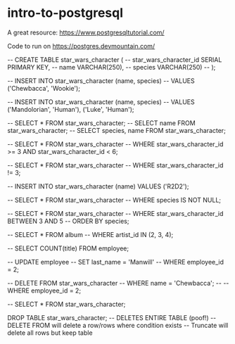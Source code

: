 # intro-to-postgresql

A great resource: https://www.postgresqltutorial.com/

Code to run on https://postgres.devmountain.com/

-- CREATE TABLE star_wars_character (
--   star_wars_character_id SERIAL PRIMARY KEY,
--   name VARCHAR(250),
--   species VARCHAR(250)
-- );

-- INSERT INTO star_wars_character (name, species)
-- VALUES ('Chewbacca', 'Wookie');

-- INSERT INTO star_wars_character (name, species)
-- VALUES ('Mandolorian', 'Human'), ('Luke', 'Human');

-- SELECT * FROM star_wars_character;
-- SELECT name FROM star_wars_character;
-- SELECT species, name FROM star_wars_character;

-- SELECT * FROM star_wars_character
-- WHERE star_wars_character_id >= 3 AND star_wars_character_id < 6;

-- SELECT * FROM star_wars_character
-- WHERE star_wars_character_id != 3;

-- INSERT INTO star_wars_character (name) VALUES ('R2D2');

-- SELECT * FROM star_wars_character
-- WHERE species IS NOT NULL;

-- SELECT * FROM star_wars_character
-- WHERE star_wars_character_id BETWEEN 3 AND 5
-- ORDER BY species;

-- SELECT * FROM album
-- WHERE artist_id IN (2, 3, 4);

-- SELECT COUNT(title) FROM employee;

-- UPDATE employee
-- SET last_name = 'Manwill'
-- WHERE employee_id = 2;

-- DELETE FROM star_wars_character
-- WHERE name = 'Chewbacca';
-- -- WHERE employee_id = 2;

-- SELECT * FROM star_wars_character;

DROP TABLE star_wars_character; -- DELETES ENTIRE TABLE (poof!)
-- DELETE FROM will delete a row/rows where condition exists
-- Truncate will delete all rows but keep table

